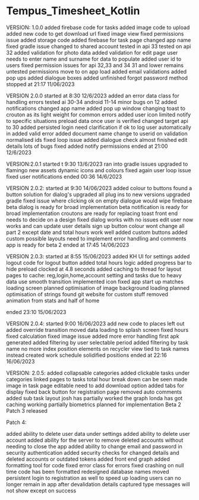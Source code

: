 # Tempus_Timesheet_Kotlin
VERSION: 1.0.0
added firebase code for tasks 
added image code to upload
added new code to get download url 
fixed image view 
fixed permissions issue
added storage code 
added firebase for task page
changed app name
fixed gradle issue 
changed to shared account
tested in api 33
tested on api 32
added validation for photo data 
added validation for edit page 
user needs to enter name and surname for data to populate 
added user id to users
fixed permission issues for api 32,33 and 34
31 and lower remains untested 
permissions move to on app load
added email validations 
added pop ups 
added dialogue boxes 
added unfinished forgot password method
stopped at 21:17 11/06/2023

VERSION 2.0.0
started at 8:30 12/6/2023
added an error data class for handling errors 
tested ai 30-34 android 11-14
minor bugs on 12
added notifications 
changed app name 
added pop up window 
changing toast to crouton as its light weight for common errors
added user icon
limited notify to specific situations
preload data once user is verified 
changed target api to 30
added persisted login 
need clarification if ok to log user automatically in
added valid error 
added document name change to userid on validation
normalised ids
fixed loop issue
added dialogue check
almost finished edit details 
lots of bugs fixed
added notify permissions
ended at 21:00 12/6/2023

VERSION:2.0.1
started t 9:30 13/6/2023
ran into gradle issues
upgraded to flamingo 
new assets dynamic icons and colours 
fixed again user loop issue 
fixed user notifications
ended 00:36 14/6/2023

VERSION 2.0.2:
started at 9:30 14/06/2023
added colour to buttons 
found a button solution for dialog's 
upgraded all plug ins to new versions
upgraded gradle 
fixed issue where clicking ok on empty dialogue would wipe firebase
beta dialog is ready for broad implementation
beta notification is ready for broad implementation
croutons are ready for replacing toast front end needs to decide on a design
fixed dialog works with no issues
edit user now works and can update user details
sign up button colour wont change 
all part 2 except date and total hours work well 
added custom buttons
added custom possible layouts
need to implement error handling and comments
app is ready for beta 2
ended at 17:45 14/06/2023

VERSION 2.0.3:
started at 8:55 15/06/2023
added KH UI for settings
added logout code for logout button
added total hours logic 
added progress bar to hide preload clocked at 4.8 seconds
added caching to thread for layout
pages to cache: reg,login,home,account setting and tasks due to heavy data use
smooth transition implemented 
icon fixed
app start up matches loading screen
planned optimisation of image background loading
planned optimisation of strings
found git website for custom stuff 
removed animation from stats and half of home 

ended 23:10 15/06/2023

VERSION 2.0.4:
started 9:00 16/06/2023
add new code to places left out 
added override transition 
moved data loading to splash screen
fixed hours
fixed calculation
fixed image issue
added more error handling
first apk generated 
added filtering by user selectable period
added filtering by task name no more index position
elements on recycler view tied to task names instead 
created work schedule 
solidified positions
ended at 22:16 16/06/2023

VERSION: 2.0.5:
added collapsable categories 
added clickable tasks under categories 
linked pages to tasks 
total hour break down can be seen
made image in task page editable need to add download option 
added tabs for display
fixed back button for registration page 
removed auto comments
added sub task layout
josh has partially worked the graph
londa has got caching working partially 
biometrics planned for implementation 
Beta 2 Patch 3 released 

Patch 4:

added ability to delete user data under settings 
added ability to delete user account 
added ability for the server to remove deleted accounts without needing to close the app
added ability to change email and password in security authentication 
added security checks for changed details and deleted accounts or outdated tokens 
added front end graph
added formatting tool for code
fixed error class for errors 
fixed crashing on null time
code has been formatted
redesigned database names
moved persistent login to registration as well to speed up loading 
users can no longer remain in app after devalidation 
details captured type messages will not show except on success 
